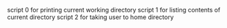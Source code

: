 script 0 for printing current working directory
script 1 for listing contents of current directory
script 2 for taking user to home directory
